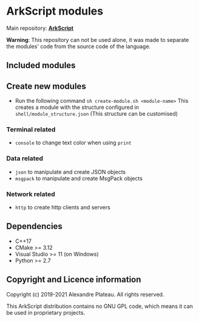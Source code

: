 # ArkScript modules

Main repository: **[ArkScript](https://github.com/ArkScript-lang/Ark)**

**Warning**: This repository can not be used alone, it was made to separate the modules' code from the source code of the language.

## Included modules

## Create new modules
* Run the following command
	`sh create-module.sh <module-name>`
	This creates a module with the structure configured in `shell/module_structure.json` (This structure can be customised)

### Terminal related

* `console` to change text color when using `print`

### Data related

* `json` to manipulate and create JSON objects
* `msgpack` to manipulate and create MsgPack objects

### Network related

* `http` to create http clients and servers

## Dependencies

* C++17
* CMake >= 3.12
* Visual Studio >= 11 (on Windows)
* Python >= 2.7

## Copyright and Licence information

Copyright (c) 2019-2021 Alexandre Plateau. All rights reserved.

This ArkScript distribution contains no GNU GPL code, which means it can be used in proprietary projects.